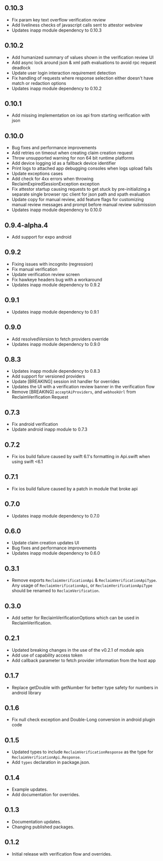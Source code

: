 ## 0.10.3

* Fix param key text overflow verification review
* Add liveliness checks of javascript calls sent to attestor webview
* Updates inapp module dependency to 0.10.3

## 0.10.2

* Add humanized summary of values shown in the verification review UI
* Add async lock around json & xml path evaluations to avoid rpc request deadlock
* Update user login interaction requirement detection
* Fix handling of requests where response selection either doesn't have match or redaction options
* Updates inapp module dependency to 0.10.2

## 0.10.1

* Add missing implementation on ios api from starting verification with json

## 0.10.0

* Bug fixes and performance improvements
* Add retries on timeout when creating claim creation request
* Throw unsupported warning for non 64 bit runtime platforms
* Add device logging id as a fallback device identifier
* Print logs to attached app debugging consoles when logs upload fails 
* Update exceptions cases
* Add check for 4xx errors when throwing ReclaimExpiredSessionException exception
* Fix attestor startup causing requests to get stuck by pre-initializing a separate single browser rpc client for json path and xpath evaluation
* Update copy for manual review, add feature flags for customizing manual review messages and prompt before manual review submission
* Updates inapp module dependency to 0.10.0

## 0.9.4-alpha.4

* Add support for expo android

## 0.9.2

* Fixing issues with incognito (regression)
* Fix manual verification
* Update verification review screen
* Fix hawkeye headers bug with a workaround
* Updates inapp module dependency to 0.9.2

## 0.9.1

* Updates inapp module dependency to 0.9.1

## 0.9.0

* Add resolvedVersion to fetch providers override
* Updates inapp module dependency to 0.9.0

## 0.8.3

* Updates inapp module dependency to 0.8.3
* Add support for versioned providers
* Update [BREAKING] session init handler for overrides
* Updates the UI with a verification review banner in the verification flow
* Remove [BREAKING] `acceptAiProviders`, and `webhookUrl` from ReclaimVerification Request

## 0.7.3

* Fix android verification
* Update android inapp module to 0.7.3

## 0.7.2

* Fix ios build failure caused by swift 6.1's formatting in Api.swift when using swift <6.1

## 0.7.1

* Fix ios build failure caused by a patch in module that broke api

## 0.7.0

* Updates inapp module dependency to 0.7.0

## 0.6.0

* Update claim creation updates UI
* Bug fixes and performance improvements
* Updates inapp module dependency to 0.6.0

## 0.3.1

* Remove exports `ReclaimVerificationApi` & `ReclaimVerificationApiType`. Any usage of `ReclaimVerificationApi`, or `ReclaimVerificationApiType` should be renamed to `ReclaimVerification`.

## 0.3.0

* Add setter for ReclaimVerificationOptions which can be used in ReclaimVerification.

## 0.2.1

* Updated breaking changes in the use of the v0.2.1 of module apis
* Add use of capability access token
* Add callback parameter to fetch provider information from the host app

## 0.1.7

* Replace getDouble with getNumber for better type safety for numbers in android library

## 0.1.6

* Fix null check exception and Double-Long conversion in android plugin code

## 0.1.5

* Updated types to include `ReclaimVerificationResponse` as the type for `ReclaimVerificationApi.Response`.
* Add `types` declaration in package.json.

## 0.1.4

* Example updates.
* Add documentation for overrides.

## 0.1.3

* Documentation updates.
* Changing published packages.

## 0.1.2

* Initial release with verification flow and overrides.
